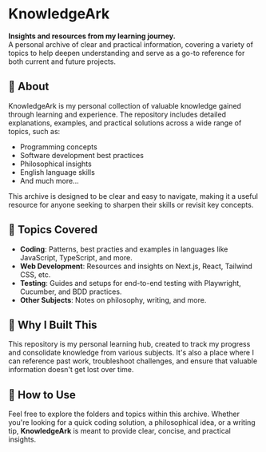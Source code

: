 # KnowledgeArk

**Insights and resources from my learning journey.**  
A personal archive of clear and practical information, covering a variety of topics to help deepen understanding and serve as a go-to reference for both current and future projects.

## 📖 About

KnowledgeArk is my personal collection of valuable knowledge gained through learning and experience. The repository includes detailed explanations, examples, and practical solutions across a wide range of topics, such as:

- Programming concepts
- Software development best practices
- Philosophical insights
- English language skills
- And much more...

This archive is designed to be clear and easy to navigate, making it a useful resource for anyone seeking to sharpen their skills or revisit key concepts.

## 🧠 Topics Covered

- **Coding**: Patterns, best practies and examples in languages like JavaScript, TypeScript, and more.
- **Web Development**: Resources and insights on Next.js, React, Tailwind CSS, etc.
- **Testing**: Guides and setups for end-to-end testing with Playwright, Cucumber, and BDD practices.
- **Other Subjects**: Notes on philosophy, writing, and more.

## 🌱 Why I Built This

This repository is my personal learning hub, created to track my progress and consolidate knowledge from various subjects. It's also a place where I can reference past work, troubleshoot challenges, and ensure that valuable information doesn't get lost over time.

## 🚀 How to Use

Feel free to explore the folders and topics within this archive. Whether you're looking for a quick coding solution, a philosophical idea, or a writing tip, **KnowledgeArk** is meant to provide clear, concise, and practical insights.
